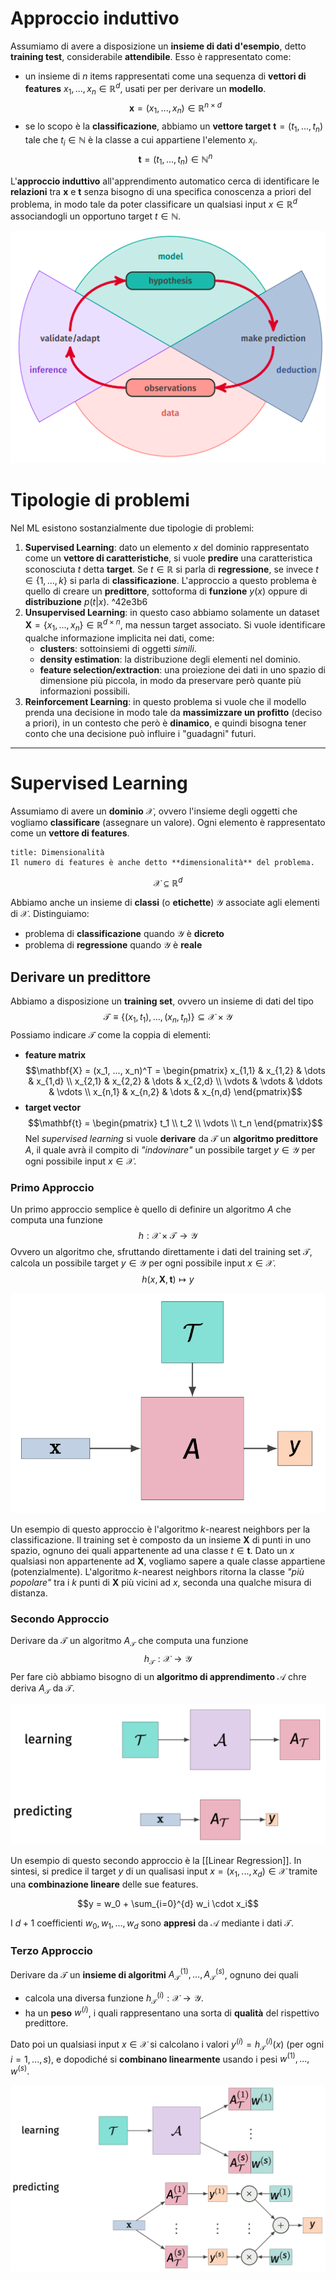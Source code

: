 # Approccio induttivo
Assumiamo di avere a disposizione un **insieme di dati d'esempio**, detto **training test**, considerabile **attendibile**.
Esso è rappresentato come:
- un insieme di $n$ items rappresentati come una sequenza di **vettori di features** $x_1, ..., x_n \in \mathbb{R}^d$, usati per per derivare un **modello**. $$\mathbf{x} = (x_1, ..., x_n) \in \mathbb{R}^{n \times d}$$
- se lo scopo è la **classificazione**, abbiamo un **vettore target** $\mathbf{t} = (t_1, ..., t_n)$ tale che $t_i \in \mathbb{N}$ è la classe a cui appartiene l'elemento $x_i$. $$\mathbf{t} = (t_1, ..., t_n) \in \mathbb{N}^n$$

L'**approccio induttivo** all'apprendimento automatico cerca di identificare le **relazioni** tra $\mathbf{x}$ e $\mathbf{t}$ senza bisogno di una specifica conoscenza a priori del problema, in modo tale da poter classificare un qualsiasi input $x \in \mathbb{R}^d$ associandogli un opportuno target $t \in \mathbb{N}$.

![](./img/ML_02_1.png)


# Tipologie di problemi
Nel ML esistono sostanzialmente due tipologie di problemi:

1. **Supervised Learning**: dato un elemento $x$ del dominio rappresentato come un **vettore di caratteristiche**, si vuole **predire** una caratteristica sconosciuta $t$ detta **target**. Se $t \in \mathbb{R}$ si parla di **regressione**, se invece $t \in \lbrace 1, ..., k \rbrace$ si parla di **classificazione**. L'approccio a questo problema è quello di creare un **predittore**, sottoforma di **funzione** $y(x)$ oppure di **distribuzione** $p(t \vert x)$. ^42e3b6
2. **Unsupervised Learning**: in questo caso abbiamo solamente un dataset $\mathbf{X} = \lbrace x_1, ..., x_n \rbrace \in \mathbb{R}^{d \times n}$, ma nessun target associato. Si vuole identificare qualche informazione implicita nei dati, come:
	- **clusters**: sottoinsiemi di oggetti *simili*.
	- **density estimation**: la distribuzione degli elementi nel dominio.
	- **feature selection/extraction**: una proiezione dei dati in uno spazio di dimensione più piccola, in modo da preservare però quante più informazioni possibili.
3. **Reinforcement Learning**: in questo problema si vuole che il modello prenda una decisione in modo tale da **massimizzare un profitto** (deciso a priori), in un contesto che però è **dinamico**, e quindi bisogna tener conto che una decisione può influire i "guadagni" futuri.

------
# Supervised Learning
Assumiamo di avere un **dominio** $\mathcal{X}$, ovvero l'insieme degli oggetti che vogliamo **classificare** (assegnare un valore).
Ogni elemento è rappresentato come un **vettore di features**.

```ad-note
title: Dimensionalità
Il numero di features è anche detto **dimensionalità** del problema.
```

$$\mathcal{X} \subseteq \mathbb{R}^{d}$$

Abbiamo anche un insieme di **classi** (o **etichette**) $\mathcal{Y}$ associate agli elementi di $\mathcal{X}$.
Distinguiamo:
- problema di **classificazione** quando $\mathcal{Y}$ è **dicreto**
- problema di **regressione** quando $\mathcal{Y}$ è **reale**


## Derivare un predittore
Abbiamo a disposizione un **training set**, ovvero un insieme di dati del tipo
$$\mathcal{T} \equiv \lbrace (x_1, t_1), ..., (x_n,t_n) \rbrace \subseteq \mathcal{X} \times \mathcal{Y}$$ 
Possiamo indicare $\mathcal{T}$ come la coppia di elementi:
- **feature matrix** $$\mathbf{X} = (x_1, ..., x_n)^T = \begin{pmatrix} x_{1,1} & x_{1,2} & \dots & x_{1,d} \\ x_{2,1} & x_{2,2} & \dots & x_{2,d} \\ \vdots & \vdots & \ddots & \vdots \\ x_{n,1} & x_{n,2} & \dots & x_{n,d} \end{pmatrix}$$
- **target vector** $$\mathbf{t} = \begin{pmatrix} t_1 \\ t_2 \\ \vdots \\ t_n \end{pmatrix}$$
Nel *supervised learning* si vuole **derivare** da $\mathcal{T}$ un **algoritmo predittore** $A$, il quale avrà il compito di *"indovinare"* un possibile target $y \in \mathcal{Y}$ per ogni possibile input $x \in \mathcal{X}$.

### Primo Approccio
Un primo approccio semplice è quello di definire un algoritmo $A$ che computa una funzione $$h: \mathcal{X} \times \mathcal{T} \to \mathcal{Y}$$
Ovvero un algoritmo che, sfruttando direttamente i dati del training set $\mathcal{T}$, calcola un possibile target $y \in \mathcal{Y}$ per ogni possibile input $x \in \mathcal{X}$.
$$h(x, \mathbf{X}, \mathbf{t}) \mapsto y$$


![](./img/ML_02_2.png)

Un esempio di questo approccio è l'algoritmo $k$-nearest neighbors per la classificazione.
Il training set è composto da un insieme $\mathbf{X}$ di punti in uno spazio, ognuno dei quali appartenente ad una classe $t \in \mathbf{t}$.
Dato un $x$ qualsiasi  non appartenente ad $\mathbf{X}$, vogliamo sapere a quale classe appartiene (potenzialmente).
L'algoritmo $k$-nearest neighbors ritorna la classe *"più popolare"* tra i $k$ punti di $\mathbf{X}$ più vicini ad $x$, seconda una qualche misura di distanza.

### Secondo Approccio
Derivare da $\mathcal{T}$ un algoritmo $A_{\mathcal{T}}$ che computa una funzione $$h_{\mathcal{T}}: \mathcal{X} \to \mathcal{Y}$$
Per fare ciò abbiamo bisogno di un **algoritmo di apprendimento** $\mathcal{A}$ chre deriva $A_{\mathcal{T}}$ da $\mathcal{T}$.

![](./img/ML_02_3.png)

Un esempio di questo secondo approccio è la [[Linear Regression]].
In sintesi, si predice il target $y$ di un qualisasi input $x = (x_1, ..., x_d) \in \mathcal{X}$ tramite una **combinazione lineare** delle sue features.

$$y = w_0 + \sum_{i=0}^{d} w_i \cdot x_i$$

I $d+1$ coefficienti $w_0, w_1, ..., w_d$ sono **appresi** da $\mathcal{A}$ mediante i dati $\mathcal{T}$.

### Terzo Approccio
Derivare da $\mathcal{T}$ un **insieme di algoritmi** $A_{\mathcal{T}}^{(1)}, ..., A_{\mathcal{T}}^{(s)}$, ognuno dei quali
- calcola una diversa funzione $h_{\mathcal{T}}^{(i)}: \mathcal{X} \to \mathcal{Y}$.
- ha un **peso** $w^{(i)}$, i quali rappresentano una sorta di **qualità** del rispettivo predittore.

Dato poi un qualsiasi input $x \in \mathcal{X}$ si calcolano i valori $y^{(i)} = h_{\mathcal{T}}^{(i)}(x)$ (per ogni $i = 1, ..., s$), e dopodiché si **combinano linearmente** usando i pesi $w^{(1)}, ..., w^{(s)}$.

![](./img/ML_02_4.png)

